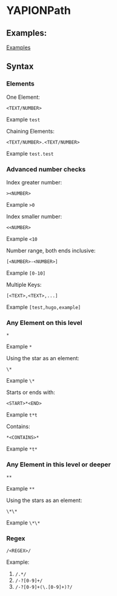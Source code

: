 # YAPIONPath

## Examples:
[Examples](examples/README.md)

## Syntax

### Elements
One Element:
```
<TEXT/NUMBER>
```
Example `test`

Chaining Elements:
```
<TEXT/NUMBER>.<TEXT/NUMBER>
```
Example `test.test`

### Advanced number checks
Index greater number:
```
><NUMBER>
```
Example `>0`

Index smaller number:
```
<<NUMBER>
```
Example `<10`

Number range, both ends inclusive:
```
[<NUMBER>-<NUMBER>]
```
Example `[0-10]`

Multiple Keys:
```
[<TEXT>,<TEXT>,...]
```
Example `[test,hugo,example]`

### Any Element on this level
```
*
```
Example `*`

Using the star as an element:
```
\*
```
Example `\*`

Starts or ends with:
```
<START>*<END>
```
Example `t*t`

Contains:
```
*<CONTAINS>*
```
Example `*t*`

### Any Element in this level or deeper
```
**
```
Example `**`

Using the stars as an element:
```
\*\*
```
Example `\*\*`

### Regex
```
/<REGEX>/
```
Example:
1. `/.*/`
2. `/-?[0-9]+/`
3. `/-?[0-9]+(\.[0-9]+)?/`
